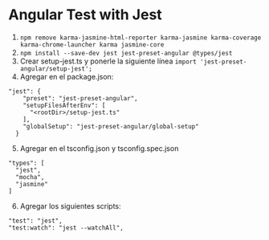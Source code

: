 # Angular Test with Jest

1. `npm remove karma-jasmine-html-reporter karma-jasmine karma-coverage karma-chrome-launcher karma jasmine-core`
2. `npm install --save-dev jest jest-preset-angular @types/jest`
3. Crear setup-jest.ts y ponerle la siguiente línea `import 'jest-preset-angular/setup-jest';`
4. Agregar en el package.json:

```
"jest": {
    "preset": "jest-preset-angular",
    "setupFilesAfterEnv": [
      "<rootDir>/setup-jest.ts"
    ],
    "globalSetup": "jest-preset-angular/global-setup"
  }
```

5. Agregar en el tsconfig.json y tsconfig.spec.json

```
"types": [
  "jest",
  "mocha",
  "jasmine"
]
```

6. Agregar los siguientes scripts:

```
"test": "jest",
"test:watch": "jest --watchAll",
```
